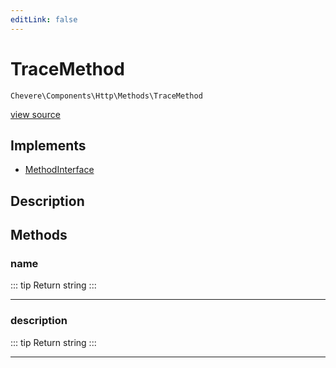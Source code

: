 ```yaml
---
editLink: false
---
```


# TraceMethod

`Chevere\Components\Http\Methods\TraceMethod`

[view source](https://github.com/chevere/chevere/blob/main/src/Chevere/Components/Http/Methods/TraceMethod.php)

## Implements

- [MethodInterface](../../../Interfaces/Http/MethodInterface.md)

## Description



## Methods

### name

::: tip Return
string
:::

---

### description

::: tip Return
string
:::

---
